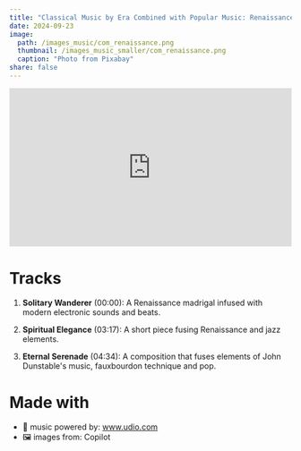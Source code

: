 ```yaml
---
title: "Classical Music by Era Combined with Popular Music: Renaissance"
date: 2024-09-23
image: 
  path: /images_music/com_renaissance.png
  thumbnail: /images_music_smaller/com_renaissance.png
  caption: "Photo from Pixabay"
share: false
---
```

<div style="position: relative; padding-bottom: 56.25%; height: 0; overflow: hidden; max-width: 100%; height: auto; margin-bottom: 20px;">
  <iframe style="position: absolute; top: 0; left: 0; width: 100%; height: 100%;" src="https://www.youtube.com/embed/V-omwv4evFo" title="YouTube video player" frameborder="0" allow="accelerometer; autoplay; clipboard-write; encrypted-media; gyroscope; picture-in-picture; web-share" referrerpolicy="strict-origin-when-cross-origin" allowfullscreen></iframe>
</div>

# Tracks
1. **Solitary Wanderer** (00:00):
A Renaissance madrigal infused with modern electronic sounds and beats.

2. **Spiritual Elegance** (03:17):
A short piece fusing Renaissance and jazz elements.

3. **Eternal Serenade** (04:34):
A composition that fuses elements of John Dunstable's music, fauxbourdon technique and pop.


# Made with 
- 🎵 music powered by: www.udio.com
- 🖼️ images from: Copilot